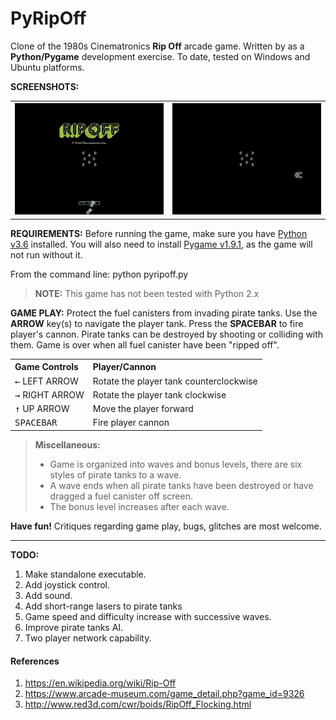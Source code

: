 **PyRipOff**
===================
Clone of the 1980s Cinematronics **Rip Off** arcade game. Written by as a **Python/Pygame** development exercise. To date, tested on Windows and Ubuntu platforms.

**SCREENSHOTS:**
<table>
 <tr>
  <td><img src="./screenshots/StartupScreen.gif" alt="StartupScreen" /></td>
  <td><img src="./screenshots/GamePlay.gif" alt="GamePlay" /></td>
 </tr>
</table>

**REQUIREMENTS:**
Before running the game, make sure you have [Python v3.6](http://www.python.org/download/) installed. You will also need to install [Pygame v1.9.1](http://www.pygame.org/download.shtml), as the game will not run without it.

From the command line: python pyripoff.py

> **NOTE:** This game has not been tested with Python 2.x


**GAME PLAY:**
Protect the fuel canisters from invading pirate tanks. Use the **ARROW** key(s) to navigate the player tank. Press the **SPACEBAR** to fire player's cannon. Pirate tanks can be destroyed by shooting or colliding with them. Game is over when all fuel canister have been "ripped off".

<table>
 <tr>
  <th align="left">Game Controls</th>
  <th align="left">Player/Cannon</th>
 </tr>
 <tr>
  <td><kbd>&larr;</kbd> LEFT ARROW</td>
  <td>Rotate the player tank counterclockwise</td>
 </tr>
  <tr>
  <td><kbd>&rarr;</kbd> RIGHT ARROW</td>
  <td>Rotate the player tank clockwise</td>
 </tr>
  <tr>
  <td><kbd>&uarr;</kbd> UP ARROW</td>
  <td>Move the player forward</td>
 </tr>
  <tr>
  <td><kbd>SPACEBAR</kbd></td>
  <td>Fire player cannon</td>
 </tr>
</table>

> **Miscellaneous:**
> 
> - Game is organized into waves and bonus levels, there are six styles of pirate tanks to a wave.
> - A wave ends when all pirate tanks have been destroyed or have dragged a fuel canister off screen.
> - The bonus level increases after each wave.

**Have fun!**
Critiques regarding game play, bugs, glitches are most welcome.

-----------------------------------------------------------------------------
**TODO:**
 
1. Make standalone executable.
1. Add joystick control.
1. Add sound.
1. Add short-range lasers to pirate tanks
1. Game speed and difficulty increase with successive waves.
1. Improve pirate tanks AI.
1. Two player network capability.

#### References
1. https://en.wikipedia.org/wiki/Rip-Off
1. https://www.arcade-museum.com/game_detail.php?game_id=9326
1. http://www.red3d.com/cwr/boids/RipOff_Flocking.html
